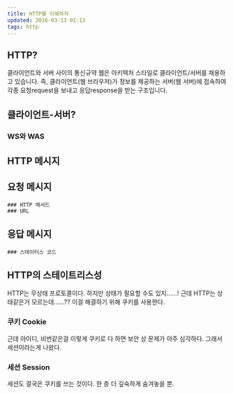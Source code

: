 ```yaml
---
title: HTTP를 이해하자 
updated: 2016-03-13 01:13
tags: http  
---
```


## HTTP?
클라이언트와 서버 사이의 통신규약 
웹은 아키텍처 스타일로 클라이언트/서버를 채용하고 있습니다. 즉, 클라이언트(웹 브라우저)가 정보를 제공하는 서버(웹 서버)에 접속하여 각종 요청request을 보내고 응답response을 받는 구조입니다. 

## 클라이언트-서버?
  ### WS와 WAS

## HTTP 메시지
  ## 요청 메시지
    ### HTTP 메서드    
    ### URL    

  ## 응답 메시지
    ### 스테이터스 코드

## HTTP의 스테이트리스성    
HTTP는 무상태 프로토콜이다. 하지만 상태가 필요할 수도 있지……! 근데 HTTP는 상태같은거 모르는데……?? 이걸 해결하기 위해 쿠키를 사용한다.

  ### 쿠키 Cookie    
  근데 아이디, 비번같은걸 이렇게 쿠키로 다 하면 보안 상 문제가 아주 심각하다. 그래서 세션이라는게 나왔다.

  ### 세션 Session    
  세션도 결국은 쿠키를 쓰는 것이다. 한 층 더 깊숙하게 숨겨놓을 뿐. 
